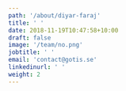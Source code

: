 ```yaml
---
path: '/about/diyar-faraj'
title: ' '
date: 2018-11-19T10:47:58+10:00
draft: false
image: '/team/no.png'
jobtitle: ' '
email: 'contact@gotis.se'
linkedinurl: ' '
weight: 2
---
```

 
